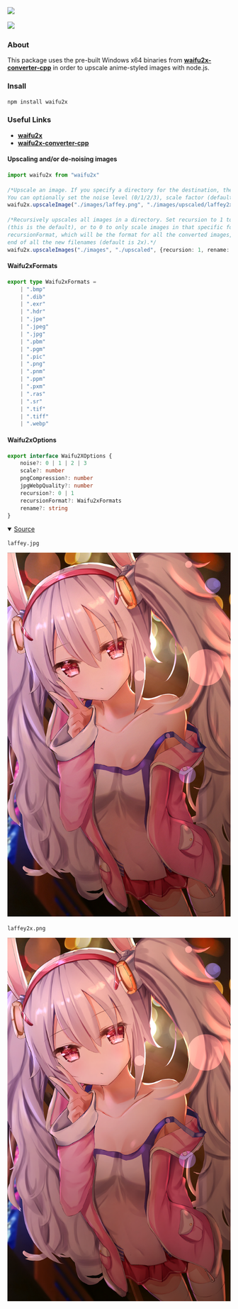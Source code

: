 <div align="left">
  <p>
    <a href="https://tenpi.github.io/waifu2x/"><img src="https://raw.githubusercontent.com/Tenpi/waifu2x/master/assets/waifu2xlogo.png" width="500" /></a>
  </p>
  <p>
    <a href="https://nodei.co/npm/waifu2x/"><img src="https://nodei.co/npm/waifu2x.png" /></a>
  </p>
</div>

### About
This package uses the pre-built Windows x64 binaries from [**waifu2x-converter-cpp**](https://github.com/DeadSix27/waifu2x-converter-cpp) in order to upscale anime-styled images with node.js.

### Insall
```ts
npm install waifu2x
```

### Useful Links
- [**waifu2x**](https://github.com/nagadomi/waifu2x)
- [**waifu2x-converter-cpp**](https://github.com/DeadSix27/waifu2x-converter-cpp)

#### Upscaling and/or de-noising images
```ts
import waifu2x from "waifu2x"

/*Upscale an image. If you specify a directory for the destination, the default name will be originalName2x. 
You can optionally set the noise level (0/1/2/3), scale factor (default 2.0), pngCompression (0-9), and jpgWebpQuality (0-101).*/
waifu2x.upscaleImage("./images/laffey.png", "./images/upscaled/laffey2x.png", {noise: 2, scale: 2.0})

/*Recursively upscales all images in a directory. Set recursion to 1 to also upscale all images in all sub directories
(this is the default), or to 0 to only scale images in that specific folder. You can also optionally specify the 
recursionFormat, which will be the format for all the converted images, and the rename, which will be appended to the
end of all the new filenames (default is 2x).*/
waifu2x.upscaleImages("./images", "./upscaled", {recursion: 1, rename: "2x"})
```

#### Waifu2xFormats
```ts
export type Waifu2xFormats = 
    | ".bmp"
    | ".dib"
    | ".exr"
    | ".hdr"
    | ".jpe" 
    | ".jpeg" 
    | ".jpg" 
    | ".pbm" 
    | ".pgm" 
    | ".pic" 
    | ".png" 
    | ".pnm" 
    | ".ppm" 
    | ".pxm" 
    | ".ras" 
    | ".sr" 
    | ".tif" 
    | ".tiff" 
    | ".webp" 
```

#### Waifu2xOptions
```ts
export interface Waifu2XOptions {
    noise?: 0 | 1 | 2 | 3
    scale?: number 
    pngCompression?: number
    jpgWebpQuality?: number
    recursion?: 0 | 1
    recursionFormat?: Waifu2xFormats
    rename?: string
}
```
<details open>
<summary>
<a href="https://www.pixiv.net/en/artworks/73851578">Source</a>
</summary>

`laffey.jpg`

![Laffey](./assets/laffey.jpg)

`laffey2x.png`

![Laffey2x](./assets/laffey2x.png)

</details>